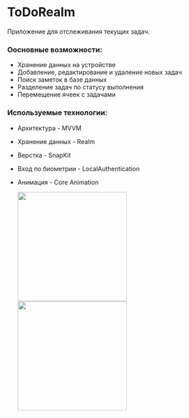 # ToDoRealm
Приложение для отслеживания текущих задач.

### **Оосновные возможности:**
+ Хранение данных на устройстве
+ Добавление, редактирование и удаление новых задач
+ Поиск заметок в базе данных
+ Разделение задач по статусу выполнения
+ Перемещение ячеек с задачами

### **Используемые технологии:**
+ Архитектура - MVVM
+ Хранение данных - Realm
+ Верстка - SnapKit
+ Вход по биометрии - LocalAuthentication
+ Анимация - Core Animation

    <img src="https://media.giphy.com/media/fX9CdsDH2EVlLr7mNI/giphy.gif" width="250">
    <img src="https://media.giphy.com/media/Dlil3k9QuRHv7xtNcI/giphy.gif" width="250">


